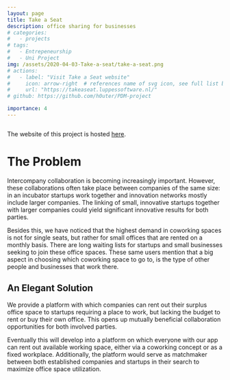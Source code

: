 ```yaml
---
layout: page
title: Take a Seat
description: office sharing for businesses
# categories:
#   - projects
# tags:
#   - Entrepeneurship
#   - Uni Project
img: /assets/2020-04-03-Take-a-seat/take-a-seat.png
# actions:
#   - label: "Visit Take a Seat website"
#     icon: arrow-right  # references name of svg icon, see full list below
#     url: "https://takeaseat.luppessoftware.nl/"
# github: https://github.com/h0uter/PDM-project

importance: 4
---
```

<div class="row">
    <div class="col-sm mt-3 mt-md-0">
        <img class="img-fluid rounded z-depth-1" src="{{ '/assets/2020-04-03-Take-a-seat/take-a-seat.png' | relative_url }}" alt="" title="example image"/>
    </div>
</div>

The website of this project is hosted [here](https://takeaseat.luppessoftware.nl/).

# The Problem
Intercompany collaboration is becoming increasingly important. However, these collaborations often take place between companies of the same size: in an incubator startups work together and innovation networks mostly include larger companies. The linking of small, innovative startups together with larger companies could yield significant innovative results for both parties.

Besides this, we have noticed that the highest demand in coworking spaces is not for single seats, but rather for small offices that are rented on a monthly basis. There are long waiting lists for startups and small businesses seeking to join these office spaces. These same users mention that a big aspect in choosing which coworking space to go to, is the type of other people and businesses that work there. 

## An Elegant Solution
We provide a platform with which companies can rent out their surplus office space to startups requiring a place to work, but lacking the budget to rent or buy their own office. This opens up mutually beneficial collaboration opportunities for both involved parties. 

Eventually this will develop into a platform on which everyone with our app can rent out available working space, either via a coworking concept or as a fixed workplace. Additionally, the platform would serve as matchmaker between both established companies and startups in their search to maximize office space utilization.

